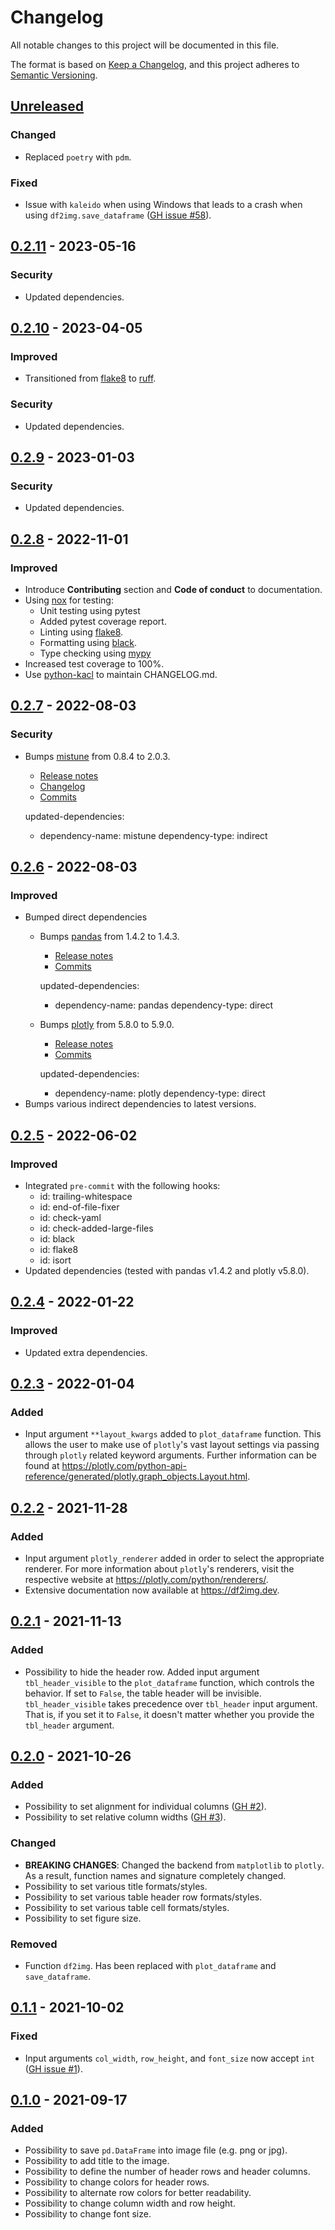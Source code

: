 # Changelog
All notable changes to this project will be documented in this file.

The format is based on [Keep a Changelog](https://keepachangelog.com/en/1.0.0/), and this project adheres to [Semantic Versioning](https://semver.org/spec/v2.0.0.html).

## [Unreleased]
### Changed
- Replaced `poetry` with `pdm`.

### Fixed
- Issue with `kaleido` when using Windows that leads to a crash when using `df2img.save_dataframe` ([GH issue #58](https://github.com/andreas-vester/df2img/issues/58)).

## [0.2.11] - 2023-05-16
### Security
- Updated dependencies.

## [0.2.10] - 2023-04-05
### Improved
- Transitioned from [flake8](https://pypi.org/project/flake8/) to [ruff](https://pypi.org/project/ruff/).

### Security
- Updated dependencies.

## [0.2.9] - 2023-01-03
### Security
- Updated dependencies.

## [0.2.8] - 2022-11-01
### Improved
- Introduce **Contributing** section and **Code of conduct** to documentation.
- Using [nox](https://nox.thea.codes/) for testing:
    - Unit testing using pytest
    - Added pytest coverage report.
    - Linting using [flake8](https://flake8.pycqa.org/en/latest/).
    - Formatting using [black](https://black.readthedocs.io/en/stable/).
    - Type checking using [mypy](http://mypy-lang.org/)
- Increased test coverage to 100%.
- Use [python-kacl](https://pypi.org/project/python-kacl/) to maintain CHANGELOG.md.

## [0.2.7] - 2022-08-03
### Security
- Bumps [mistune](https://github.com/lepture/mistune) from 0.8.4 to 2.0.3.
  - [Release notes](https://github.com/lepture/mistune/releases)
  - [Changelog](https://github.com/lepture/mistune/blob/master/docs/changes.rst)
  - [Commits](https://github.com/lepture/mistune/compare/v0.8.4...v2.0.3)

  updated-dependencies:
  - dependency-name: mistune
    dependency-type: indirect

## [0.2.6] - 2022-08-03
### Improved
- Bumped direct dependencies
  - Bumps [pandas](https://github.com/pandas-dev/pandas) from 1.4.2 to 1.4.3.

    - [Release notes](https://pandas.pydata.org/pandas-docs/stable/whatsnew/index.html#version-1-4)
    - [Commits](https://github.com/pandas-dev/pandas/compare/v1.4.2...v1.4.3)

    updated-dependencies:
    - dependency-name: pandas
      dependency-type: direct

  - Bumps [plotly](https://github.com/plotly/plotly.py) from 5.8.0 to 5.9.0.

    - [Release notes](https://github.com/plotly/plotly.py/releases)
    - [Commits](https://github.com/plotly/plotly.py/compare/v5.8.0...5.9.0)

    updated-dependencies:
    - dependency-name: plotly
      dependency-type: direct
- Bumps various indirect dependencies to latest versions.

## [0.2.5] - 2022-06-02
### Improved
- Integrated ``pre-commit`` with the following hooks:
  - id: trailing-whitespace
  - id: end-of-file-fixer
  - id: check-yaml
  - id: check-added-large-files
  - id: black
  - id: flake8
  - id: isort
- Updated dependencies (tested with pandas v1.4.2 and plotly v5.8.0).

## [0.2.4] - 2022-01-22
### Improved
- Updated extra dependencies.

## [0.2.3] - 2022-01-04
### Added
- Input argument ``**layout_kwargs`` added to ``plot_dataframe`` function.
  This allows the user to make use of ``plotly``'s vast layout settings via passing through ``plotly`` related keyword arguments.
  Further information can be found at https://plotly.com/python-api-reference/generated/plotly.graph_objects.Layout.html.

## [0.2.2] - 2021-11-28
### Added
- Input argument ``plotly_renderer`` added in order to select the appropriate renderer.
For more information about ``plotly``'s renderers, visit the respective website at https://plotly.com/python/renderers/.
- Extensive documentation now available at https://df2img.dev.

## [0.2.1] - 2021-11-13
### Added
- Possibility to hide the header row.
  Added input argument ``tbl_header_visible`` to the ``plot_dataframe`` function, which controls the behavior. If set to `False`, the table header will be invisible. ``tbl_header_visible`` takes precedence over ``tbl_header`` input argument. That is, if you set it to `False`, it doesn't matter whether you provide the ``tbl_header`` argument.

## [0.2.0] - 2021-10-26
### Added
- Possibility to set alignment for individual columns
  ([GH #2](https://github.com/andreas-vester/df2img/issues/2)).
- Possibility to set relative column widths ([GH #3](https://github.com/andreas-vester/df2img/issues/3)).

### Changed
- **BREAKING CHANGES**: Changed the backend from ``matplotlib`` to ``plotly``. As a result, function names and signature completely changed.
- Possibility to set various title formats/styles.
- Possibility to set various table header row formats/styles.
- Possibility to set various table cell formats/styles.
- Possibility to set figure size.

### Removed
- Function ``df2img``.
  Has been replaced with ``plot_dataframe`` and ``save_dataframe``.

## [0.1.1] - 2021-10-02
### Fixed
- Input arguments ``col_width``, ``row_height``, and ``font_size`` now accept ``int`` ([GH issue #1](https://github.com/andreas-vester/df2img/issues/1)).

## [0.1.0] - 2021-09-17
### Added
- Possibility to save ``pd.DataFrame`` into image file (e.g. png or jpg).
- Possibility to add title to the image.
- Possibility to define the number of header rows and header columns.
- Possibility to change colors for header rows.
- Possibility to alternate row colors for better readability.
- Possibility to change column width and row height.
- Possibility to change font size.

[Unreleased]: https://github.com/andreas-vester/df2img/compare/v0.2.11...HEAD
[0.2.11]: https://github.com/andreas-vester/df2img/compare/v0.2.10...v0.2.11
[0.2.10]: https://github.com/andreas-vester/df2img/compare/v0.2.9...v0.2.10
[0.2.9]: https://github.com/andreas-vester/df2img/compare/0.2.8...0.2.9
[0.2.8]: https://github.com/andreas-vester/df2img/compare/v0.2.7...v0.2.8
[0.2.7]: https://github.com/andreas-vester/df2img/compare/v0.2.6...v0.2.7
[0.2.6]: https://github.com/andreas-vester/df2img/compare/v0.2.5...v0.2.6
[0.2.5]: https://github.com/andreas-vester/df2img/compare/v0.2.4...v0.2.5
[0.2.4]: https://github.com/andreas-vester/df2img/compare/v0.2.3...v0.2.4
[0.2.3]: https://github.com/andreas-vester/df2img/compare/v0.2.2...v0.2.3
[0.2.2]: https://github.com/andreas-vester/df2img/compare/v0.2.1...v0.2.2
[0.2.1]: https://github.com/andreas-vester/df2img/compare/v0.2.0...v0.2.1
[0.2.0]: https://github.com/andreas-vester/df2img/compare/v0.1.1...v0.2.0
[0.1.1]: https://github.com/andreas-vester/df2img/compare/v0.1.0...v0.1.1
[0.1.0]: https://github.com/andreas-vester/df2img/releases/tag/v0.1.0
